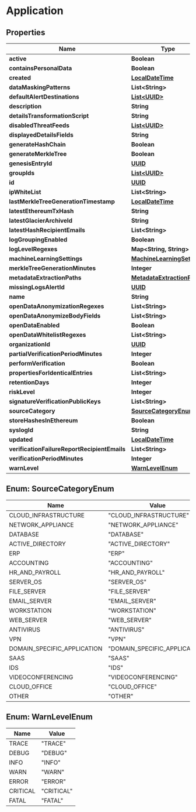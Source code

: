 
# Application

## Properties
Name | Type | Description | Notes
------------ | ------------- | ------------- | -------------
**active** | **Boolean** |  |  [optional]
**containsPersonalData** | **Boolean** |  |  [optional]
**created** | [**LocalDateTime**](LocalDateTime.md) |  |  [optional]
**dataMaskingPatterns** | **List&lt;String&gt;** |  |  [optional]
**defaultAlertDestinations** | [**List&lt;UUID&gt;**](UUID.md) |  |  [optional]
**description** | **String** |  |  [optional]
**detailsTransformationScript** | **String** |  |  [optional]
**disabledThreatFeeds** | [**List&lt;UUID&gt;**](UUID.md) |  |  [optional]
**displayedDetailsFields** | **String** |  |  [optional]
**generateHashChain** | **Boolean** |  |  [optional]
**generateMerkleTree** | **Boolean** |  |  [optional]
**genesisEntryId** | [**UUID**](UUID.md) |  |  [optional]
**groupIds** | [**List&lt;UUID&gt;**](UUID.md) |  |  [optional]
**id** | [**UUID**](UUID.md) |  |  [optional]
**ipWhiteList** | **List&lt;String&gt;** |  |  [optional]
**lastMerkleTreeGenerationTimestamp** | [**LocalDateTime**](LocalDateTime.md) |  |  [optional]
**latestEthereumTxHash** | **String** |  |  [optional]
**latestGlacierArchiveId** | **String** |  |  [optional]
**latestHashRecipientEmails** | **List&lt;String&gt;** |  |  [optional]
**logGroupingEnabled** | **Boolean** |  |  [optional]
**logLevelRegexes** | **Map&lt;String, String&gt;** |  |  [optional]
**machineLearningSettings** | [**MachineLearningSettings**](MachineLearningSettings.md) |  |  [optional]
**merkleTreeGenerationMinutes** | **Integer** |  |  [optional]
**metadataExtractionPaths** | [**MetadataExtractionPaths**](MetadataExtractionPaths.md) |  |  [optional]
**missingLogsAlertId** | [**UUID**](UUID.md) |  |  [optional]
**name** | **String** |  |  [optional]
**openDataAnonymizationRegexes** | **List&lt;String&gt;** |  |  [optional]
**openDataAnonymizeBodyFields** | **List&lt;String&gt;** |  |  [optional]
**openDataEnabled** | **Boolean** |  |  [optional]
**openDataWhitelistRegexes** | **List&lt;String&gt;** |  |  [optional]
**organizationId** | [**UUID**](UUID.md) |  |  [optional]
**partialVerificationPeriodMinutes** | **Integer** |  |  [optional]
**performVerification** | **Boolean** |  |  [optional]
**propertiesForIdenticalEntries** | **List&lt;String&gt;** |  |  [optional]
**retentionDays** | **Integer** |  |  [optional]
**riskLevel** | **Integer** |  |  [optional]
**signatureVerificationPublicKeys** | **List&lt;String&gt;** |  |  [optional]
**sourceCategory** | [**SourceCategoryEnum**](#SourceCategoryEnum) |  |  [optional]
**storeHashesInEthereum** | **Boolean** |  |  [optional]
**syslogId** | **String** |  |  [optional]
**updated** | [**LocalDateTime**](LocalDateTime.md) |  |  [optional]
**verificationFailureReportRecipientEmails** | **List&lt;String&gt;** |  |  [optional]
**verificationPeriodMinutes** | **Integer** |  |  [optional]
**warnLevel** | [**WarnLevelEnum**](#WarnLevelEnum) |  |  [optional]


<a name="SourceCategoryEnum"></a>
## Enum: SourceCategoryEnum
Name | Value
---- | -----
CLOUD_INFRASTRUCTURE | &quot;CLOUD_INFRASTRUCTURE&quot;
NETWORK_APPLIANCE | &quot;NETWORK_APPLIANCE&quot;
DATABASE | &quot;DATABASE&quot;
ACTIVE_DIRECTORY | &quot;ACTIVE_DIRECTORY&quot;
ERP | &quot;ERP&quot;
ACCOUNTING | &quot;ACCOUNTING&quot;
HR_AND_PAYROLL | &quot;HR_AND_PAYROLL&quot;
SERVER_OS | &quot;SERVER_OS&quot;
FILE_SERVER | &quot;FILE_SERVER&quot;
EMAIL_SERVER | &quot;EMAIL_SERVER&quot;
WORKSTATION | &quot;WORKSTATION&quot;
WEB_SERVER | &quot;WEB_SERVER&quot;
ANTIVIRUS | &quot;ANTIVIRUS&quot;
VPN | &quot;VPN&quot;
DOMAIN_SPECIFIC_APPLICATION | &quot;DOMAIN_SPECIFIC_APPLICATION&quot;
SAAS | &quot;SAAS&quot;
IDS | &quot;IDS&quot;
VIDEOCONFERENCING | &quot;VIDEOCONFERENCING&quot;
CLOUD_OFFICE | &quot;CLOUD_OFFICE&quot;
OTHER | &quot;OTHER&quot;


<a name="WarnLevelEnum"></a>
## Enum: WarnLevelEnum
Name | Value
---- | -----
TRACE | &quot;TRACE&quot;
DEBUG | &quot;DEBUG&quot;
INFO | &quot;INFO&quot;
WARN | &quot;WARN&quot;
ERROR | &quot;ERROR&quot;
CRITICAL | &quot;CRITICAL&quot;
FATAL | &quot;FATAL&quot;



